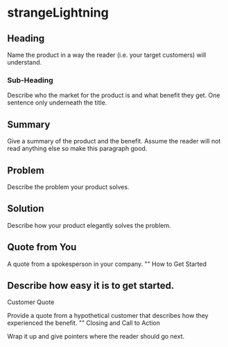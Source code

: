 # strangeLightning
## Heading

Name the product in a way the reader (i.e. your target customers) will understand.

### Sub-Heading

Describe who the market for the product is and what benefit they get. One sentence only underneath the title. 

## Summary

Give a summary of the product and the benefit. Assume the reader will not read anything else so make this paragraph good. 

## Problem

Describe the problem your product solves. 

## Solution

Describe how your product elegantly solves the problem. 


## Quote from You

A quote from a spokesperson in your company. ""
How to Get Started

## Describe how easy it is to get started.
Customer Quote

Provide a quote from a hypothetical customer that describes how they experienced the benefit. ""
Closing and Call to Action

Wrap it up and give pointers where the reader should go next. 
